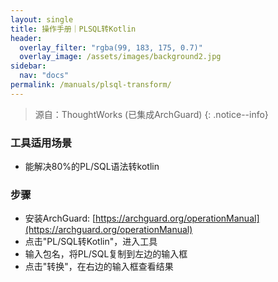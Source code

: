 ```yaml
---
layout: single
title: 操作手册｜PLSQL转Kotlin
header:
  overlay_filter: "rgba(99, 183, 175, 0.7)"
  overlay_image: /assets/images/background2.jpg
sidebar:
  nav: "docs"
permalink: /manuals/plsql-transform/
---
```


> 源自：ThoughtWorks (已集成ArchGuard)
{: .notice--info}

### 工具适用场景
- 能解决80%的PL/SQL语法转kotlin

### 步骤

- 安装ArchGuard: [https://archguard.org/operationManual](https://archguard.org/operationManual)
- 点击"PL/SQL转Kotlin"，进入工具
- 输入包名，将PL/SQL复制到左边的输入框
- 点击"转换"，在右边的输入框查看结果